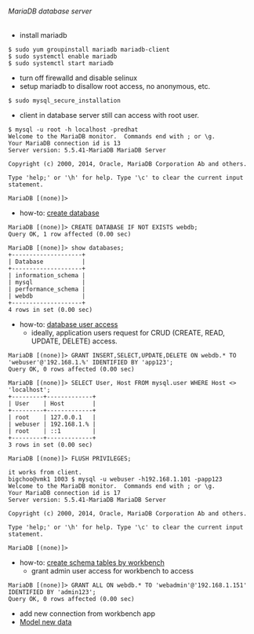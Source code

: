 ###### MariaDB database server
* install mariadb 
```
$ sudo yum groupinstall mariadb mariadb-client
$ sudo systemctl enable mariadb
$ sudo systemctl start mariadb
```
* turn off firewalld and disable selinux 
* setup mariadb to disallow root access, no anonymous, etc.
```
$ sudo mysql_secure_installation
```
* client in database server still can access with root user.
```
$ mysql -u root -h localhost -predhat
Welcome to the MariaDB monitor.  Commands end with ; or \g.
Your MariaDB connection id is 13
Server version: 5.5.41-MariaDB MariaDB Server

Copyright (c) 2000, 2014, Oracle, MariaDB Corporation Ab and others.

Type 'help;' or '\h' for help. Type '\c' to clear the current input statement.

MariaDB [(none)]>
```
* how-to: [create database](https://mariadb.com/kb/en/mariadb/create-database/)
```
MariaDB [(none)]> CREATE DATABASE IF NOT EXISTS webdb;
Query OK, 1 row affected (0.00 sec)

MariaDB [(none)]> show databases;
+--------------------+
| Database           |
+--------------------+
| information_schema |
| mysql              |
| performance_schema |
| webdb              |
+--------------------+
4 rows in set (0.00 sec)
```
* how-to: [database user access](https://mariadb.com/kb/en/mariadb/create-user/)
  - ideally, application users request for CRUD (CREATE, READ, UPDATE, DELETE) access.
```
MariaDB [(none)]> GRANT INSERT,SELECT,UPDATE,DELETE ON webdb.* TO 'webuser'@'192.168.1.%' IDENTIFIED BY 'app123';
Query OK, 0 rows affected (0.00 sec)

MariaDB [(none)]> SELECT User, Host FROM mysql.user WHERE Host <> 'localhost';
+---------+-------------+
| User    | Host        |
+---------+-------------+
| root    | 127.0.0.1   |
| webuser | 192.168.1.% |
| root    | ::1         |
+---------+-------------+
3 rows in set (0.00 sec)

MariaDB [(none)]> FLUSH PRIVILEGES;

it works from client.
bigchoo@vmk1 1003 $ mysql -u webuser -h192.168.1.101 -papp123
Welcome to the MariaDB monitor.  Commands end with ; or \g.
Your MariaDB connection id is 17
Server version: 5.5.41-MariaDB MariaDB Server

Copyright (c) 2000, 2014, Oracle, MariaDB Corporation Ab and others.

Type 'help;' or '\h' for help. Type '\c' to clear the current input statement.

MariaDB [(none)]>
```
* how-to: [create schema tables by workbench](http://dev.mysql.com/doc/workbench/en/wb-installing-mac.html)
  - grant admin user access for workbench to access
```
MariaDB [(none)]> GRANT ALL ON webdb.* TO 'webadmin'@'192.168.1.151' IDENTIFIED BY 'admin123';
Query OK, 0 rows affected (0.00 sec)
```
  - add new connection from workbench app
  - [Model new data](http://dev.mysql.com/doc/workbench/en/wb-getting-started-tutorial-creating-a-model.html)


